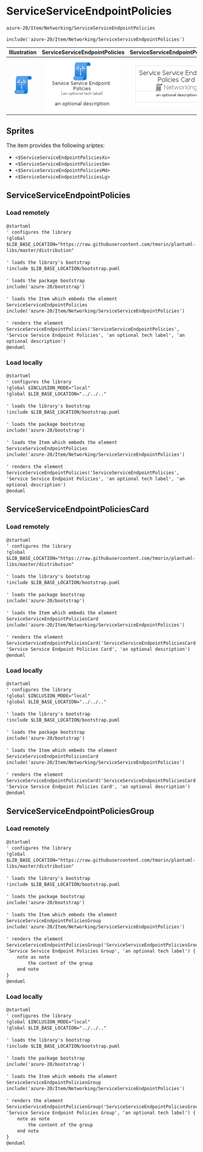 # ServiceServiceEndpointPolicies


```text
azure-20/Item/Networking/ServiceServiceEndpointPolicies
```

```text
include('azure-20/Item/Networking/ServiceServiceEndpointPolicies')
```



| Illustration | ServiceServiceEndpointPolicies | ServiceServiceEndpointPoliciesCard | ServiceServiceEndpointPoliciesGroup |
| :---: | :---: | :---: | :---: |
| ![illustration for Illustration](../../../azure-20/Item/Networking/ServiceServiceEndpointPolicies.png) | ![illustration for ServiceServiceEndpointPolicies](../../../azure-20/Item/Networking/ServiceServiceEndpointPolicies.Local.png) | ![illustration for ServiceServiceEndpointPoliciesCard](../../../azure-20/Item/Networking/ServiceServiceEndpointPoliciesCard.Local.png) | ![illustration for ServiceServiceEndpointPoliciesGroup](../../../azure-20/Item/Networking/ServiceServiceEndpointPoliciesGroup.Local.png) |



## Sprites
The item provides the following sriptes:

- `<$ServiceServiceEndpointPoliciesXs>`
- `<$ServiceServiceEndpointPoliciesSm>`
- `<$ServiceServiceEndpointPoliciesMd>`
- `<$ServiceServiceEndpointPoliciesLg>`





## ServiceServiceEndpointPolicies

### Load remotely
```plantuml
@startuml
' configures the library
!global $LIB_BASE_LOCATION="https://raw.githubusercontent.com/tmorin/plantuml-libs/master/distribution"

' loads the library's bootstrap
!include $LIB_BASE_LOCATION/bootstrap.puml

' loads the package bootstrap
include('azure-20/bootstrap')

' loads the Item which embeds the element ServiceServiceEndpointPolicies
include('azure-20/Item/Networking/ServiceServiceEndpointPolicies')

' renders the element
ServiceServiceEndpointPolicies('ServiceServiceEndpointPolicies', 'Service Service Endpoint Policies', 'an optional tech label', 'an optional description')
@enduml
```

### Load locally
```plantuml
@startuml
' configures the library
!global $INCLUSION_MODE="local"
!global $LIB_BASE_LOCATION="../../.."

' loads the library's bootstrap
!include $LIB_BASE_LOCATION/bootstrap.puml

' loads the package bootstrap
include('azure-20/bootstrap')

' loads the Item which embeds the element ServiceServiceEndpointPolicies
include('azure-20/Item/Networking/ServiceServiceEndpointPolicies')

' renders the element
ServiceServiceEndpointPolicies('ServiceServiceEndpointPolicies', 'Service Service Endpoint Policies', 'an optional tech label', 'an optional description')
@enduml
```

## ServiceServiceEndpointPoliciesCard

### Load remotely
```plantuml
@startuml
' configures the library
!global $LIB_BASE_LOCATION="https://raw.githubusercontent.com/tmorin/plantuml-libs/master/distribution"

' loads the library's bootstrap
!include $LIB_BASE_LOCATION/bootstrap.puml

' loads the package bootstrap
include('azure-20/bootstrap')

' loads the Item which embeds the element ServiceServiceEndpointPoliciesCard
include('azure-20/Item/Networking/ServiceServiceEndpointPolicies')

' renders the element
ServiceServiceEndpointPoliciesCard('ServiceServiceEndpointPoliciesCard', 'Service Service Endpoint Policies Card', 'an optional description')
@enduml
```

### Load locally
```plantuml
@startuml
' configures the library
!global $INCLUSION_MODE="local"
!global $LIB_BASE_LOCATION="../../.."

' loads the library's bootstrap
!include $LIB_BASE_LOCATION/bootstrap.puml

' loads the package bootstrap
include('azure-20/bootstrap')

' loads the Item which embeds the element ServiceServiceEndpointPoliciesCard
include('azure-20/Item/Networking/ServiceServiceEndpointPolicies')

' renders the element
ServiceServiceEndpointPoliciesCard('ServiceServiceEndpointPoliciesCard', 'Service Service Endpoint Policies Card', 'an optional description')
@enduml
```

## ServiceServiceEndpointPoliciesGroup

### Load remotely
```plantuml
@startuml
' configures the library
!global $LIB_BASE_LOCATION="https://raw.githubusercontent.com/tmorin/plantuml-libs/master/distribution"

' loads the library's bootstrap
!include $LIB_BASE_LOCATION/bootstrap.puml

' loads the package bootstrap
include('azure-20/bootstrap')

' loads the Item which embeds the element ServiceServiceEndpointPoliciesGroup
include('azure-20/Item/Networking/ServiceServiceEndpointPolicies')

' renders the element
ServiceServiceEndpointPoliciesGroup('ServiceServiceEndpointPoliciesGroup', 'Service Service Endpoint Policies Group', 'an optional tech label') {
    note as note
        the content of the group
    end note
}
@enduml
```

### Load locally
```plantuml
@startuml
' configures the library
!global $INCLUSION_MODE="local"
!global $LIB_BASE_LOCATION="../../.."

' loads the library's bootstrap
!include $LIB_BASE_LOCATION/bootstrap.puml

' loads the package bootstrap
include('azure-20/bootstrap')

' loads the Item which embeds the element ServiceServiceEndpointPoliciesGroup
include('azure-20/Item/Networking/ServiceServiceEndpointPolicies')

' renders the element
ServiceServiceEndpointPoliciesGroup('ServiceServiceEndpointPoliciesGroup', 'Service Service Endpoint Policies Group', 'an optional tech label') {
    note as note
        the content of the group
    end note
}
@enduml
```

